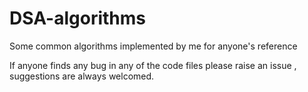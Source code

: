 # DSA-algorithms
Some common algorithms implemented by me for anyone's reference

If anyone finds any bug in any of the code files please raise an issue , suggestions are always welcomed.
